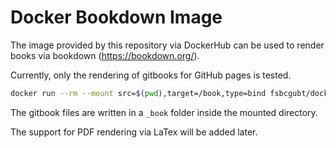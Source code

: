 # Docker Bookdown Image

The image provided by this repository via DockerHub can be used to render books via bookdown (https://bookdown.org/).

Currently, only the rendering of gitbooks for GitHub pages is tested.

```bash
docker run --rm --mount src=$(pwd),target=/book,type=bind fsbcgubt/docker-bookdown:latest Rscript -e "bookdown::render_book('index.Rmd', 'bookdown::gitbook')"
```

The gitbook files are written in a `_book` folder inside the mounted directory.

The support for PDF rendering via LaTex will be added later.